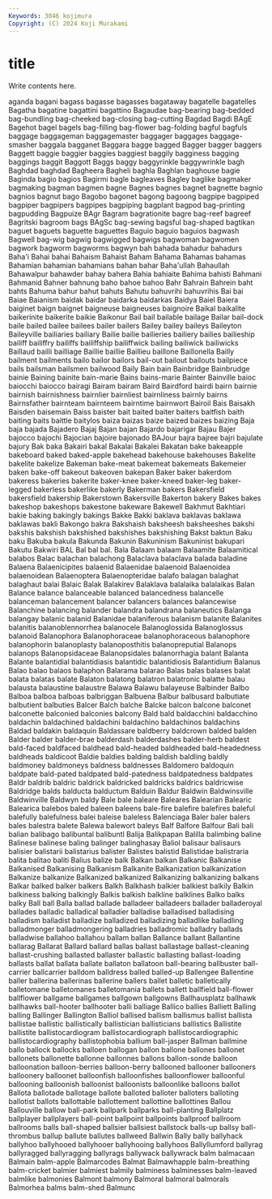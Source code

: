 ```yaml
---
Keywords: 3046 kojimura
Copyright: (C) 2024 Koji Murakami
---
```


# title

Write contents here.



aganda bagani bagass bagasse
bagasses bagataway bagatelle bagatelles Bagatha bagatine bagattini bagattino Bagaudae bag-bearing
bag-bedded bag-bundling bag-cheeked bag-closing bag-cutting Bagdad Bagdi BAgE Bagehot bagel
bagels bag-filling bag-flower bag-folding bagful bagfuls baggage baggageman baggagemaster baggager
baggages baggage-smasher baggala bagganet Baggara bagge bagged Bagger bagger baggers
Baggett baggie baggier baggies baggiest baggily bagginess bagging baggings baggit
Baggott Baggs baggy baggyrinkle baggywrinkle bagh Baghdad baghdad Bagheera Bagheli
baghla Baghlan baghouse bagie Baginda bagio bagios Bagirmi bagle bagleaves
Bagley baglike bagmaker bagmaking bagman bagmen bagne Bagnes bagnes bagnet
bagnette bagnio bagnios bagnut bago Bagobo bagonet bagong bagoong bagpipe
bagpiped bagpiper bagpipers bagpipes bagpiping bagplant bagpod bag-printing bagpudding Bagpuize
BAgr Bagram bagrationite bagre bag-reef bagreef Bagritski bagroom bags BAgSc
bag-sewing bagsful bag-shaped bagtikan baguet baguets baguette baguettes Baguio baguio
baguios bagwash Bagwell bag-wig bagwig bagwigged bagwigs bagwoman bagwomen bagwork
bagworm bagworms bagwyn bah bahada bahadur bahadurs Baha'i Bahai bahai
Bahaism Bahaist Baham Bahama Bahamas bahamas Bahamian bahamian bahamians bahan
bahar Baha'ullah Bahaullah Bahawalpur bahawder bahay bahera Bahia bahiaite Bahima
bahisti Bahmani Bahmanid Bahner bahnung baho bahoe bahoo Bahr Bahrain
Bahrein baht bahts Bahuma bahur bahut bahuts Bahutu bahuvrihi bahuvrihis
Bai bai Baiae Baianism baidak baidar baidarka baidarkas Baidya Baiel
Baiera baiginet baign baignet baigneuse baigneuses baignoire Baikal baikalite baikerinite
baikerite baikie Baikonur Bail bail bailable bailage Bailar bail-dock baile
bailed bailee bailees bailer bailers Bailey bailey baileys Baileyton Baileyville
bailiaries bailiary Bailie bailie bailieries bailiery bailies bailieship bailiff bailiffry
bailiffs bailiffship bailiffwick bailing bailiwick bailiwicks Baillaud bailli bailliage Baillie
baillie Baillieu baillone Baillonella Bailly bailment bailments bailo bailor bailors
bail-out bailout bailouts bailpiece bails bailsman bailsmen bailwood Baily Bain
bain Bainbridge Bainbrudge bainie Baining bainite bain-marie Bains bains-marie Bainter
Bainville baioc baiocchi baiocco bairagi Bairam bairam Baird Bairdford bairdi
bairn bairnie bairnish bairnishness bairnlier bairnliest bairnliness bairnly bairns Bairnsfather
bairnteam bairnteem bairntime bairnwort Bairoil Bais Baisakh Baisden baisemain Baiss
baister bait baited baiter baiters baitfish baith baiting baits baittle
baitylos baiza baizas baize baized baizes baizing Baja baja bajada
Bajadero Bajaj Bajan bajan Bajardo bajarigar Bajau Bajer bajocco bajochi
Bajocian bajoire bajonado BAJour bajra bajree bajri bajulate bajury Bak
baka Bakairi bakal Bakalai Bakalei Bakatan bake bakeapple bakeboard baked
baked-apple bakehead bakehouse bakehouses Bakelite bakelite bakelize Bakeman bake-meat bakemeat
bakemeats Bakemeier baken bake-off bakeout bakeoven bakepan Baker baker bakerdom
bakeress bakeries bakerite baker-knee baker-kneed baker-leg baker-legged bakerless bakerlike bakerly
Bakerman bakers Bakersfield bakersfield bakership Bakerstown Bakersville Bakerton bakery Bakes
bakes bakeshop bakeshops bakestone bakeware Bakewell Bakhmut Bakhtiari bakie baking
bakingly bakings Bakke Bakki baklava baklavas baklawa baklawas bakli Bakongo
bakra Bakshaish baksheesh baksheeshes bakshi bakshis bakshish bakshished bakshishes bakshishing
Bakst baktun Baku baku Bakuba bakula Bakunda Bakunin Bakuninism Bakuninist
bakupari Bakutu Bakwiri BAL Bal bal bal. Bala Balaam balaam
Balaamite Balaamitical balabos Balac balachan balachong Balaclava balaclava balada baladine
Balaena Balaenicipites balaenid Balaenidae balaenoid Balaenoidea balaenoidean Balaenoptera Balaenopteridae balafo
balagan balaghat balaghaut balai Balaic Balak Balakirev Balaklava balalaika balalaikas
Balan Balance balance balanceable balanced balancedness balancelle balanceman balancement balancer
balancers balances balancewise Balanchine balancing balander balandra balandrana balaneutics Balanga
balangay balanic balanid Balanidae balaniferous balanism balanite Balanites balanitis balanoblennorrhea
balanocele Balanoglossida Balanoglossus balanoid Balanophora Balanophoraceae balanophoraceous balanophore balanophorin balanoplasty
balanoposthitis balanopreputial Balanops balanops Balanopsidaceae Balanopsidales balanorrhagia balant Balanta Balante
balantidial balantidiasis balantidic balantidiosis Balantidium Balanus Balao balao balaos balaphon
Balarama balarao Balas balas balases balat balata balatas balate Balaton
balatong balatron balatronic balatte balau balausta balaustine balaustre Balawa Balawu
balayeuse Balbinder Balbo Balboa balboa balboas balbriggan Balbuena Balbur balbusard
balbutiate balbutient balbuties Balcer Balch balche Balcke balcon balcone balconet
balconette balconied balconies balcony Bald bald baldacchini baldacchino baldachin baldachined
baldachini baldachino baldachinos baldachins Baldad baldakin baldaquin Baldassare baldberry baldcrown
balded balden Balder balder balder-brae balderdash balderdashes balder-herb baldest bald-faced
baldfaced baldhead bald-headed baldheaded bald-headedness baldheads baldicoot Baldie baldies balding
baldish baldling baldly baldmoney baldmoneys baldness baldnesses Baldomero baldoquin baldpate
bald-pated baldpated bald-patedness baldpatedness baldpates Baldr baldrib baldric baldrick baldricked
baldricks baldrics baldricwise Baldridge balds balducta balductum Balduin Baldur Baldwin
Baldwinsville Baldwinville Baldwyn baldy Bale bale baleare Baleares Balearian Balearic
Balearica balebos baled baleen baleens bale-fire balefire balefires baleful balefully
balefulness balei baleise baleless Balenciaga Baler baler balers bales balestra
balete Balewa balewort baleys Balf Balfore Balfour Bali bali balian
balibago balibuntal balibuntl Balija Balikpapan Balilla balimbing baline Balinese balinese
baling balinger balinghasay Baliol balisaur balisaurs balisier balistarii balistarius balister
Balistes balistid Balistidae balistraria balita balitao baliti Balius balize balk
Balkan balkan Balkanic Balkanise Balkanised Balkanising Balkanism Balkanite Balkanization balkanization
Balkanize balkanize Balkanized balkanized Balkanizing balkanizing balkans Balkar balked balker
balkers Balkh Balkhash balkier balkiest balkily Balkin balkiness balking balkingly
Balkis balkish balkline balklines Balko balks balky Ball ball Balla
ballad ballade balladeer balladeers ballader balladeroyal ballades balladic balladical balladier
balladise balladised balladising balladism balladist balladize balladized balladizing balladlike balladling
balladmonger balladmongering balladries balladromic balladry ballads balladwise ballahoo ballahou ballam
ballan Ballance ballant Ballantine ballarag Ballarat Ballard ballard ballas ballast
ballastage ballast-cleaning ballast-crushing ballasted ballaster ballastic ballasting ballast-loading ballasts ballat
ballata ballate ballaton ballatoon ball-bearing ballbuster ball-carrier ballcarrier balldom balldress
balled balled-up Ballengee Ballentine baller ballerina ballerinas ballerine ballers ballet
balletic balletically balletomane balletomanes balletomania ballets ballett ballfield ball-flower ballflower
ballgame ballgames ballgown ballgowns Ballhausplatz ballhawk ballhawks ball-hooter ballhooter balli
balliage Ballico ballies Balliett Balling balling Ballinger Ballington Balliol ballised
ballism ballismus ballist ballista ballistae ballistic ballistically ballistician ballisticians ballistics
Ballistite ballistite ballistocardiogram ballistocardiograph ballistocardiographic ballistocardiography ballistophobia ballium ball-jasper Ballman
ballmine ballo ballock ballocks balloen ballogan ballon ballone ballones ballonet
ballonets ballonette ballonne ballonnes ballons ballon-sonde balloon balloonation balloon-berries balloon-berry
ballooned ballooner ballooners balloonery balloonet balloonfish balloonfishes balloonflower balloonful ballooning
balloonish balloonist balloonists balloonlike balloons ballot Ballota ballotade ballotage ballote
balloted balloter balloters balloting ballotist ballots ballottable ballottement ballottine ballottines
Ballou Ballouville ballow ball-park ballpark ballparks ball-planting Ballplatz ballplayer ballplayers
ball-point ballpoint ballpoints ballproof ballroom ballrooms balls ball-shaped ballsier ballsiest
ballstock balls-up ballsy ball-thrombus ballup ballute ballutes ballweed Ballwin Bally
bally ballyhack ballyhoo ballyhooed ballyhooer ballyhooing ballyhoos Ballyllumford ballyrag ballyragged
ballyragging ballyrags ballywack ballywrack balm balmacaan Balmain balm-apple Balmarcodes Balmat
Balmawhapple balm-breathing balm-cricket balmier balmiest balmily balminess balminesses balm-leaved balmlike
balmonies Balmont balmony Balmoral balmoral balmorals Balmorhea balms balm-shed Balmunc
